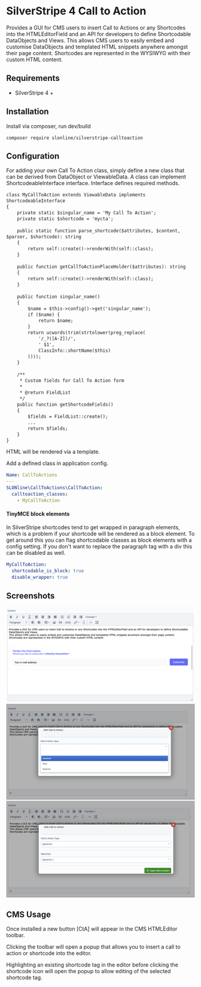 # SilverStripe 4 Call to Action

Provides a GUI for CMS users to insert Call to Actions or any Shortcodes into the HTMLEditorField and an API for developers to define Shortcodable DataObjects and Views. 
This allows CMS users to easily embed and customise DataObjects and templated HTML snippets anywhere amongst their page content. 
Shortcodes are represented in the WYSIWYG with their custom HTML content.

## Requirements
* SilverStripe 4 +

## Installation
Install via composer, run dev/build
```
composer require slonline/silverstripe-calltoaction
```

## Configuration
For adding your own Call To Action class, simply define a new class that can be derived from DataObject or ViewableData.
A class can implement ShortcodeableInterface interface. Interface defines required methods.
```phpt
class MyCallToAction extends ViewableData implements ShortcodeableInterface
{
    private static $singular_name = 'My Call To Action';
    private static $shortcode = 'mycta';
    
    public static function parse_shortcode($attributes, $content, $parser, $shortcode): string
    {
        return self::create()->renderWith(self::class);
    }
    
    public function getCallToActionPlaceHolder($attributes): string
    {
        return self::create()->renderWith(self::class);
    }
    
    public function singular_name()
    {
        $name = $this->config()->get('singular_name');
        if ($name) {
            return $name;
        }
        return ucwords(trim(strtolower(preg_replace(
            '/_?([A-Z])/',
            ' $1',
            ClassInfo::shortName($this)
        ))));
    }
    
    /**
     * Custom fields for Call To Action form
     *
     * @return FieldList
     */
    public function getShortcodeFields()
    {
        $fields = FieldList::create();
        ...
        return $fields;
    }
}
```
HTML will be rendered via a template.

Add a defined class in application config.
```yaml
Name: CallToActions
---
SLONline\CallToActions\CallToAction:
  calltoaction_classes:
    - MyCallToAction
```

#### TinyMCE block elements
In SilverStripe shortcodes tend to get wrapped in paragraph elements, which is a problem if your shortcode will be rendered as a block element. 
To get around this you can flag shortcodable classes as block elements with a config setting. If you don't want to replace the paragraph tag with a div this can be disabled as well.

```yml
MyCallToAction:
  shortcodable_is_block: true
  disable_wrapper: true
```
## Screenshots
![Screenshot](./docs/images/cta_in_editor.png)
![Screenshot](./docs/images/cta_popup_form.png)
![Screenshot](./docs/images/cta_popup_complex_form.png)

## CMS Usage
Once installed a new button [CtA] will appear in the CMS HTMLEditor toolbar.

Clicking the toolbar will open a popup that allows you to insert a call to action or shortcode into the editor.

Highlighting an existing shortcode tag in the editor before clicking the shortcode icon will open the popup to allow editing of the selected shortcode tag.